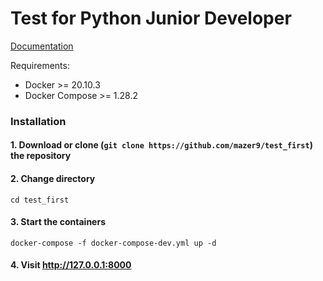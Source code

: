 # Test for Python Junior Developer

[Documentation](https://github.com/mazer9/test_first/blob/master/docs/test_first.md)

Requirements:

- Docker >= 20.10.3
- Docker Compose >= 1.28.2

### Installation

#### 1. Download or clone (`git clone https://github.com/mazer9/test_first`) the repository

#### 2. Change directory

```cd test_first```

#### 3. Start the containers

```docker-compose -f docker-compose-dev.yml up -d```

#### 4. Visit http://127.0.0.1:8000
